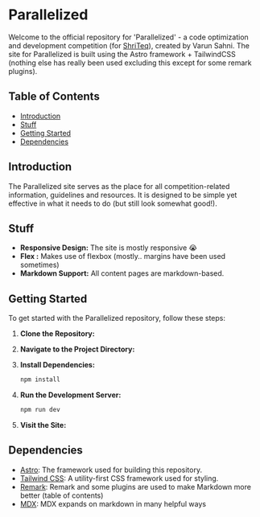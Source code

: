 # Parallelized

Welcome to the official repository for 'Parallelized' - a code optimization and development competition (for [ShriTeq](https://shriteq.org)), created by Varun Sahni. The site for Parallelized is built using the Astro framework + TailwindCSS (nothing else has really been used excluding this except for some remark plugins).

## Table of Contents

- [Introduction](#introduction)
- [Stuff](#stuff)
- [Getting Started](#getting-started)
- [Dependencies](#dependencies)

## Introduction

The Parallelized site serves as the place for all competition-related information, guidelines and resources. It is designed to be simple yet effective in what it needs to do (but still look somewhat good!).

## Stuff

- **Responsive Design:** The site is mostly responsive 😭
- **Flex :** Makes use of flexbox (mostly.. margins have been used sometimes)
- **Markdown Support:** All content pages are markdown-based.

## Getting Started

To get started with the Parallelized repository, follow these steps:

1. **Clone the Repository:**

2. **Navigate to the Project Directory:**

3. **Install Dependencies:**
   ```bash
   npm install
   ```

4. **Run the Development Server:**
   ```bash
   npm run dev
   ```

5. **Visit the Site:**

## Dependencies

- [Astro](https://astro.build/): The framework used for building this repository.
- [Tailwind CSS](https://tailwindcss.com/): A utility-first CSS framework used for styling.
- [Remark](https://github.com/remarkjs/remark): Remark and some plugins are used to make Markdown more better (table of contents)
- [MDX](https://mdxjs.com): MDX expands on markdown in many helpful ways
